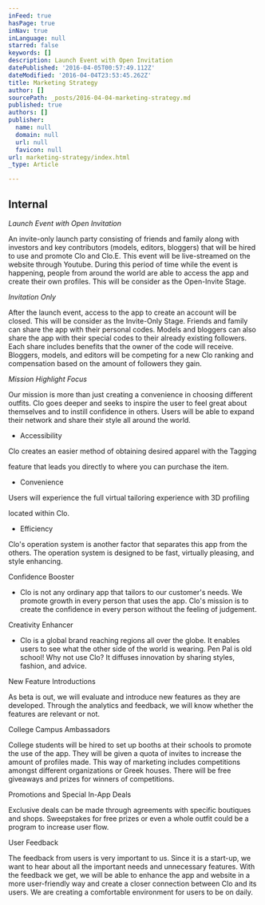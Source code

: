 ```yaml
---
inFeed: true
hasPage: true
inNav: true
inLanguage: null
starred: false
keywords: []
description: Launch Event with Open Invitation
datePublished: '2016-04-05T00:57:49.112Z'
dateModified: '2016-04-04T23:53:45.262Z'
title: Marketing Strategy
author: []
sourcePath: _posts/2016-04-04-marketing-strategy.md
published: true
authors: []
publisher:
  name: null
  domain: null
  url: null
  favicon: null
url: marketing-strategy/index.html
_type: Article

---
```

## Internal

_Launch Event with Open Invitation_

An invite-only launch party consisting of friends and family along with investors and key contributors (models, editors, bloggers) that will be hired to use and promote Clo and Clo.E. This event will be live-streamed on the website through Youtube. During this period of time while the event is happening, people from around the world are able to access the app and create their own profiles. This will be consider as the Open-Invite Stage.

_Invitation Only_

After the launch event, access to the app to create an account will be closed. This will be consider as the Invite-Only Stage. Friends and family can share the app with their personal codes. Models and bloggers can also share the app with their special codes to their already existing followers. Each share includes benefits that the owner of the code will receive. Bloggers, models, and editors will be competing for a new Clo ranking and compensation based on the amount of followers they gain.

_Mission Highlight Focus_

Our mission is more than just creating a convenience in choosing different outfits. Clo goes deeper and seeks to inspire the user to feel great about themselves and to instill confidence in others. Users will be able to expand their network and share their style all around the world.

* Accessibility

Clo creates an easier method of obtaining desired apparel with the Tagging 

feature that leads you directly to where you can purchase the item.

* Convenience

Users will experience the full virtual tailoring experience with 3D profiling 

located within Clo.

* Efficiency

Clo's operation system is another factor that separates this app from the others. The operation system is designed to be fast, virtually pleasing, and style enhancing.

Confidence Booster

- Clo is not any ordinary app that tailors to our customer's needs. We promote growth in every person that uses the app. Clo's mission is to create the confidence in every person without the feeling of judgement.

Creativity Enhancer

- Clo is a global brand reaching regions all over the globe. It enables users to see what the other side of the world is wearing. Pen Pal is old school! Why not use Clo? It diffuses innovation by sharing styles, fashion, and advice.

New Feature Introductions

As beta is out, we will evaluate and introduce new features as they are developed. Through the analytics and feedback, we will know whether the features are relevant or not.

College Campus Ambassadors

College students will be hired to set up booths at their schools to promote the use of the app. They will be given a quota of invites to increase the amount of profiles made. This way of marketing includes competitions amongst different organizations or Greek houses. There will be free giveaways and prizes for winners of competitions.

Promotions and Special In-App Deals

Exclusive deals can be made through agreements with specific boutiques and shops. Sweepstakes for free prizes or even a whole outfit could be a program to increase user flow.

User Feedback

The feedback from users is very important to us. Since it is a start-up, we want to hear about all the important needs and unnecessary features. With the feedback we get, we will be able to enhance the app and website in a more user-friendly way and create a closer connection between Clo and its users. We are creating a comfortable environment for users to be on daily.